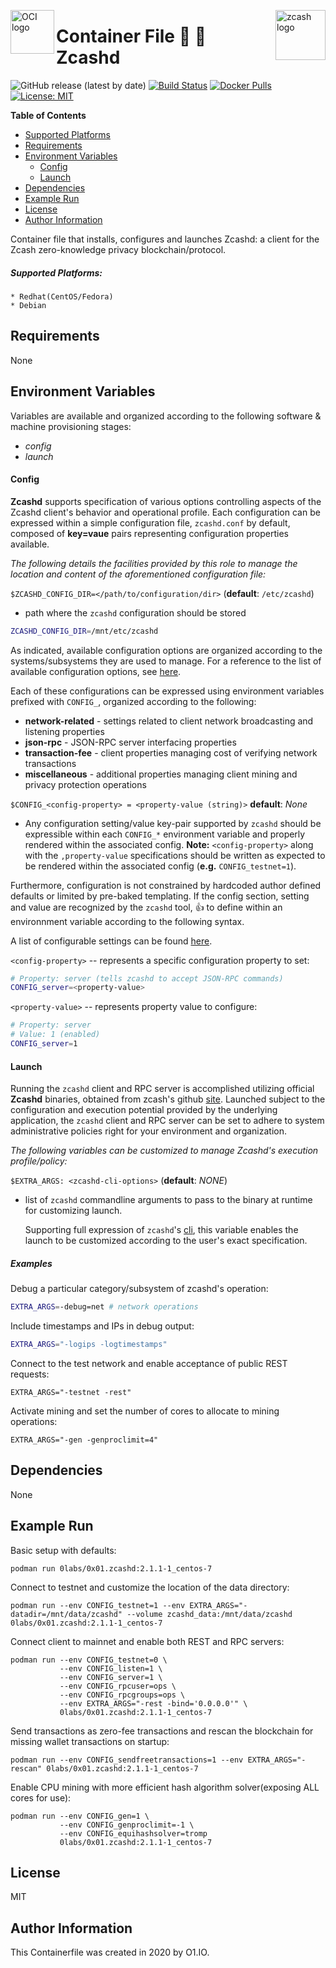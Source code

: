 <p><img src="https://avatars1.githubusercontent.com/u/12563465?s=200&v=4" alt="OCI logo" title="oci" align="left" height="70" /></p>
<p><img src="https://previews.123rf.com/images/viktorijareut/viktorijareut1710/viktorijareut171000267/90109811-zcash-crypto-currency-block-chain-flat-logo.jpg" alt="zcash logo" title="zcash" align="right" height="80" /></p>

Container File :lock_with_ink_pen: :link: Zcashd
=========
![GitHub release (latest by date)](https://img.shields.io/github/v/release/0x0I/container-file-zcashd?color=yellow)
[![Build Status](https://travis-ci.org/0x0I/container-file-zcashd.svg?branch=master)](https://travis-ci.org/0x0I/container-file-zcashd)
[![Docker Pulls](https://img.shields.io/docker/pulls/0labs/0x01.zcashd?style=flat)](https://hub.docker.com/repository/docker/0labs/0x01.zcashd)
[![License: MIT](https://img.shields.io/badge/License-MIT-blueviolet.svg)](https://opensource.org/licenses/MIT)

**Table of Contents**
  - [Supported Platforms](#supported-platforms)
  - [Requirements](#requirements)
  - [Environment Variables](#environment-variables)
      - [Config](#config)
      - [Launch](#launch)
  - [Dependencies](#dependencies)
  - [Example Run](#example-run)
  - [License](#license)
  - [Author Information](#author-information)

Container file that installs, configures and launches Zcashd: a client for the Zcash zero-knowledge privacy blockchain/protocol.

##### Supported Platforms:
```
* Redhat(CentOS/Fedora)
* Debian
```

Requirements
------------

None

Environment Variables
--------------
Variables are available and organized according to the following software & machine provisioning stages:
* _config_
* _launch_

#### Config

**Zcashd** supports specification of various options controlling aspects of the Zcashd client's behavior and operational profile. Each configuration can be expressed within a simple configuration file, `zcashd.conf` by default, composed of **key=vaue** pairs representing configuration properties available.

_The following details the facilities provided by this role to manage the  location and content of the aforementioned configuration file:_

`$ZCASHD_CONFIG_DIR=</path/to/configuration/dir>` (**default**: `/etc/zcashd`)
- path where the `zcashd` configuration should be stored

```bash
ZCASHD_CONFIG_DIR=/mnt/etc/zcashd
```

As indicated, available configuration options are organized according to the systems/subsystems they are used to manage. For a reference to the list of available configuration options, see [here](https://zcash.readthedocs.io/en/latest/rtd_pages/zcash_conf_guide.html).

Each of these configurations can be expressed using environment variables prefixed with `CONFIG_`, organized according to the following:
* **network-related** - settings related to client network broadcasting and listening properties
* **json-rpc** - JSON-RPC server interfacing properties
* **transaction-fee** - client properties managing cost of verifying network transactions
* **miscellaneous** - additional properties managing client mining and privacy protection operations

`$CONFIG_<config-property> = <property-value (string)>` **default**: *None*

* Any configuration setting/value key-pair supported by `zcashd` should be expressible within each `CONFIG_*` environment variable and properly rendered within the associated config. **Note:** `<config-property>` along with the `,property-value` specifications should be written as expected to be rendered within the associated config (**e.g.** `CONFIG_testnet=1`).

Furthermore, configuration is not constrained by hardcoded author defined defaults or limited by pre-baked templating. If the config section, setting and value are recognized by the `zcashd` tool, :thumbsup: to define within an environnment variable according to the following syntax.

  A list of configurable settings can be found [here](https://zcash.readthedocs.io/en/latest/rtd_pages/zcash_conf_guide.html).

  `<config-property>` -- represents a specific configuration property to set:

  ```bash
  # Property: server (tells zcashd to accept JSON-RPC commands)
  CONFIG_server=<property-value>
  ```

  `<property-value>` -- represents property value to configure:
  ```bash
  # Property: server
  # Value: 1 (enabled)
  CONFIG_server=1
  ```

#### Launch

Running the `zcashd` client and RPC server is accomplished utilizing official **Zcashd** binaries, obtained from zcash's github [site](https://github.com/zcash/zcash/releases). Launched subject to the configuration and execution potential provided by the underlying application, the `zcashd` client and RPC server can be set to adhere to system administrative policies right for your environment and organization.

_The following variables can be customized to manage Zcashd's execution profile/policy:_

`$EXTRA_ARGS: <zcashd-cli-options>` (**default**: *NONE*)
- list of `zcashd` commandline arguments to pass to the binary at runtime for customizing launch.

  Supporting full expression of `zcashd`'s [cli](https://zcash.readthedocs.io/en/latest/rtd_pages/user_guide.html#using-zcash), this variable enables the launch to be customized according to the user's exact specification.

##### Examples

  Debug a particular category/subsystem of zcashd's operation:
  ```bash
  EXTRA_ARGS=-debug=net # network operations
  ```

  Include timestamps and IPs in debug output:
  ```bash
  EXTRA_ARGS="-logips -logtimestamps"
  ```

  Connect to the test network and enable acceptance of public REST requests:
  ```
  EXTRA_ARGS="-testnet -rest"
  ```
  
  Activate mining and set the number of cores to allocate to mining operations:
  ```
  EXTRA_ARGS="-gen -genproclimit=4"
  ```

Dependencies
------------

None

Example Run
----------------
Basic setup with defaults:
```
podman run 0labs/0x01.zcashd:2.1.1-1_centos-7
```

Connect to testnet and customize the location of the data directory:
```
podman run --env CONFIG_testnet=1 --env EXTRA_ARGS="-datadir=/mnt/data/zcashd" --volume zcashd_data:/mnt/data/zcashd 0labs/0x01.zcashd:2.1.1-1_centos-7
```

Connect client to mainnet and enable both REST and RPC servers:
```
podman run --env CONFIG_testnet=0 \
           --env CONFIG_listen=1 \
           --env CONFIG_server=1 \
           --env CONFIG_rpcuser=ops \
           --env CONFIG_rpcgroups=ops \
           --env EXTRA_ARGS="-rest -bind='0.0.0.0'" \
           0labs/0x01.zcashd:2.1.1-1_centos-7
```

Send transactions as zero-fee transactions and rescan the blockchain for missing wallet transactions on startup:
```
podman run --env CONFIG_sendfreetransactions=1 --env EXTRA_ARGS="-rescan" 0labs/0x01.zcashd:2.1.1-1_centos-7
```

Enable CPU mining with more efficient hash algorithm solver(exposing ALL cores for use):
```
podman run --env CONFIG_gen=1 \
           --env CONFIG_genproclimit=-1 \
           --env CONFIG_equihashsolver=tromp
           0labs/0x01.zcashd:2.1.1-1_centos-7
```

License
-------

MIT

Author Information
------------------

This Containerfile was created in 2020 by O1.IO.
